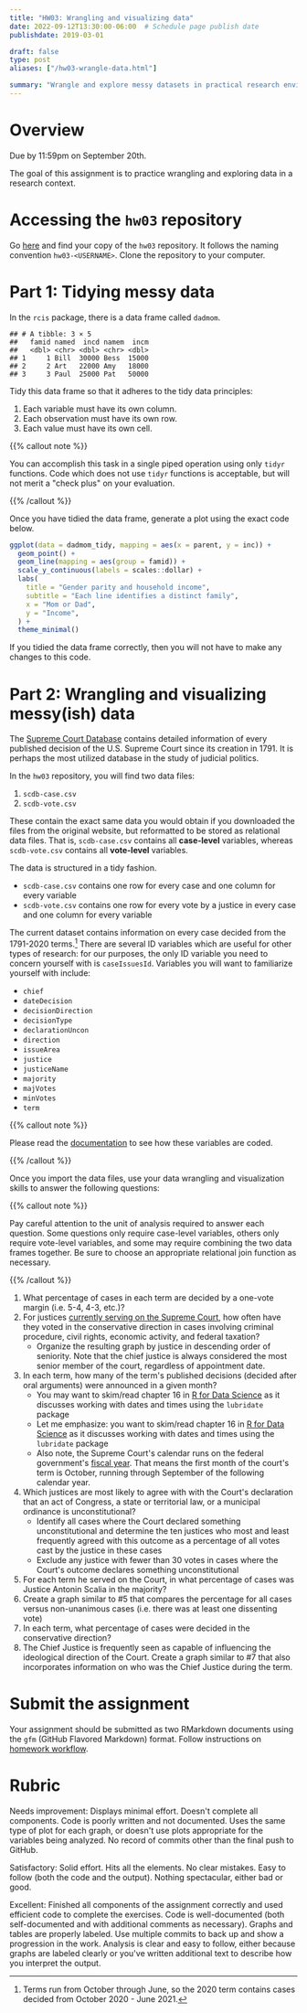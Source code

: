 ```yaml
---
title: "HW03: Wrangling and visualizing data"
date: 2022-09-12T13:30:00-06:00  # Schedule page publish date
publishdate: 2019-03-01

draft: false
type: post
aliases: ["/hw03-wrangle-data.html"]

summary: "Wrangle and explore messy datasets in practical research environments."
---
```




# Overview

Due by 11:59pm on September 20th.

The goal of this assignment is to practice wrangling and exploring data in a research context.

# Accessing the `hw03` repository

Go [here](https://github.coecis.cornell.edu/cis-fa22) and find your copy of the `hw03` repository. It follows the naming convention `hw03-<USERNAME>`. Clone the repository to your computer.

# Part 1: Tidying messy data

In the `rcis` package, there is a data frame called `dadmom`.


```
## # A tibble: 3 × 5
##   famid named  incd namem  incm
##   <dbl> <chr> <dbl> <chr> <dbl>
## 1     1 Bill  30000 Bess  15000
## 2     2 Art   22000 Amy   18000
## 3     3 Paul  25000 Pat   50000
```

Tidy this data frame so that it adheres to the tidy data principles:

1. Each variable must have its own column.
1. Each observation must have its own row.
1. Each value must have its own cell.

{{% callout note %}}

You can accomplish this task in a single piped operation using only `tidyr` functions. Code which does not use `tidyr` functions is acceptable, but will not merit a "check plus" on your evaluation.

{{% /callout %}}

Once you have tidied the data frame, generate a plot using the exact code below.

```r
ggplot(data = dadmom_tidy, mapping = aes(x = parent, y = inc)) +
  geom_point() +
  geom_line(mapping = aes(group = famid)) +
  scale_y_continuous(labels = scales::dollar) +
  labs(
    title = "Gender parity and household income",
    subtitle = "Each line identifies a distinct family",
    x = "Mom or Dad",
    y = "Income",
  ) +
  theme_minimal()
```

If you tidied the data frame correctly, then you will not have to make any changes to this code.

# Part 2: Wrangling and visualizing messy(ish) data

The [Supreme Court Database](http://scdb.wustl.edu/) contains detailed information of every published decision of the U.S. Supreme Court since its creation in 1791. It is perhaps the most utilized database in the study of judicial politics.

In the `hw03` repository, you will find two data files:

1. `scdb-case.csv`
1. `scdb-vote.csv`

These contain the exact same data you would obtain if you downloaded the files from the original website, but reformatted to be stored as relational data files. That is, `scdb-case.csv` contains all **case-level** variables, whereas `scdb-vote.csv` contains all **vote-level** variables.

The data is structured in a tidy fashion.

* `scdb-case.csv` contains one row for every case and one column for every variable
* `scdb-vote.csv` contains one row for every vote by a justice in every case and one column for every variable

The current dataset contains information on every case decided from the 1791-2020 terms.[^terms] There are several ID variables which are useful for other types of research: for our purposes, the only ID variable you need to concern yourself with is `caseIssuesId`. Variables you will want to familiarize yourself with include:

* `chief`
* `dateDecision`
* `decisionDirection`
* `decisionType`
* `declarationUncon`
* `direction`
* `issueArea`
* `justice`
* `justiceName`
* `majority`
* `majVotes`
* `minVotes`
* `term`

{{% callout note %}}

Please read the [documentation](http://scdb.wustl.edu/documentation.php) to see how these variables are coded.

{{% /callout %}}

Once you import the data files, use your data wrangling and visualization skills to answer the following questions:

{{% callout note %}}

Pay careful attention to the unit of analysis required to answer each question. Some questions only require case-level variables, others only require vote-level variables, and some may require combining the two data frames together. Be sure to choose an appropriate relational join function as necessary.

{{% /callout %}}

1. What percentage of cases in each term are decided by a one-vote margin (i.e. 5-4, 4-3, etc.)?
1. For justices [currently serving on the Supreme Court](https://www.supremecourt.gov/about/biographies.aspx), how often have they voted in the conservative direction in cases involving criminal procedure, civil rights, economic activity, and federal taxation?
    * Organize the resulting graph by justice in descending order of seniority. Note that the chief justice is always considered the most senior member of the court, regardless of appointment date.
1. In each term, how many of the term's published decisions (decided after oral arguments) were announced in a given month?
    * You may want to skim/read chapter 16 in [R for Data Science](http://r4ds.had.co.nz/dates-and-times.html) as it discusses working with dates and times using the `lubridate` package
    * Let me emphasize: you want to skim/read chapter 16 in [R for Data Science](http://r4ds.had.co.nz/dates-and-times.html) as it discusses working with dates and times using the `lubridate` package
    * Also note, the Supreme Court's calendar runs on the federal government's [fiscal year](https://en.wikipedia.org/wiki/Fiscal_year#Federal_government). That means the first month of the court's term is October, running through September of the following calendar year.
1. Which justices are most likely to agree with with the Court's declaration that an act of Congress, a state or territorial law, or a municipal ordinance is unconstitutional?
    * Identify all cases where the Court declared something unconstitutional and determine the ten justices who most and least frequently agreed with this outcome as a percentage of all votes cast by the justice in these cases
    * Exclude any justice with fewer than 30 votes in cases where the Court's outcome declares something unconstitutional
1. For each term he served on the Court, in what percentage of cases was Justice Antonin Scalia in the majority?
1. Create a graph similar to #5 that compares the percentage for all cases versus non-unanimous cases (i.e. there was at least one dissenting vote)
1. In each term, what percentage of cases were decided in the conservative direction?
1. The Chief Justice is frequently seen as capable of influencing the ideological direction of the Court. Create a graph similar to #7 that also incorporates information on who was the Chief Justice during the term.

# Submit the assignment

Your assignment should be submitted as two RMarkdown documents using the `gfm` (GitHub Flavored Markdown) format. Follow instructions on [homework workflow](/faq/homework-guidelines/#homework-workflow).

# Rubric

Needs improvement: Displays minimal effort. Doesn't complete all components. Code is poorly written and not documented. Uses the same type of plot for each graph, or doesn't use plots appropriate for the variables being analyzed. No record of commits other than the final push to GitHub.

Satisfactory: Solid effort. Hits all the elements. No clear mistakes. Easy to follow (both the code and the output). Nothing spectacular, either bad or good.

Excellent: Finished all components of the assignment correctly and used efficient code to complete the exercises. Code is well-documented (both self-documented and with additional comments as necessary). Graphs and tables are properly labeled. Use multiple commits to back up and show a progression in the work. Analysis is clear and easy to follow, either because graphs are labeled clearly or you've written additional text to describe how you interpret the output.

[^terms]: Terms run from October through June, so the 2020 term contains cases decided from October 2020 - June 2021.
